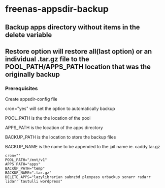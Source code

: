 # freenas-appsdir-backup
## Backup apps directory without items in the delete variable

## Restore option will restore all(last option) or an individual .tar.gz file to the POOL_PATH/APPS_PATH location that was the originally backup

### Prerequisites

Create appsdir-config file

cron="yes" will set the option to automatically backup

POOL_PATH is the the location of the pool

APPS_PATH is the location of the apps directory

BACKUP_PATH is the location to store the backup files

BACKUP_NAME is the name to be appended to the jail name ie. caddy.tar.gz


```
cron=""
POOL_PATH="/mnt/v1"
APPS_PATH="apps"
BACKUP_PATH="temp"
BACKUP_NAME=".tar.gz"
DELETE_APPS="lazylibrarian sabnzbd plexpass urbackup sonarr radarr lidarr tautulli wordpress"
```

